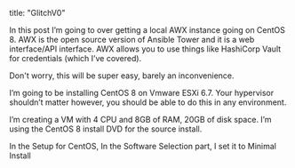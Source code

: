 title: "GlitchV0"


In this post I’m going to over getting a local AWX instance going on CentOS 8.  AWX is the open source version of Ansible Tower and it is a web interface/API interface.  AWX allows you to use things like HashiCorp Vault for credentials (which I’ve covered).

Don't worry, this will be super easy, barely an inconvenience.

I’m going to be installing CentOS 8 on Vmware ESXi 6.7.  Your hypervisor shouldn’t matter however, you should be able to do this in any environment.

I’m creating a VM with 4 CPU and 8GB of RAM, 20GB of disk space.  I’m using the CentOS 8 install DVD for the source install.

In the Setup for CentOS, In the Software Selection part, I set it to Minimal Install
